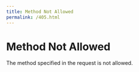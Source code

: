 ```yaml
---
title: Method Not Allowed
permalink: /405.html
---
```


# Method Not Allowed

The method specified in the request is not allowed.
